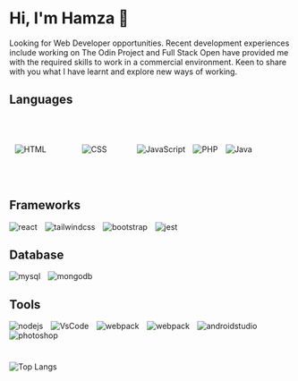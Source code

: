 <h1 align="left"> Hi, I'm Hamza 👋</h2>
<p align="left">Looking for Web Developer opportunities. Recent development experiences include working on
The Odin Project and Full Stack Open have provided me with the required skills to work in a commercial
environment. Keen to share with you what I have learnt and explore new ways of working.
</p>


<h2 align="left">Languages</h2>
<p align="left">
<img alt="HTML"  style="margin:10px;" src="https://img.shields.io/badge/HTML5-E34F26.svg?style=for-the-badge&logo=HTML5&logoColor=white" />
<img alt="CSS" style="margin:50px;" src="https://img.shields.io/badge/CSS3-1572B6.svg?style=for-the-badge&logo=CSS3&logoColor=white" />
<img alt="JavaScript" style="margin-right:10px;" src="https://img.shields.io/badge/JavaScript-F7DF1E.svg?style=for-the-badge&logo=JavaScript&logoColor=black" />
<img alt="PHP" style="margin-right:10px;" src="https://img.shields.io/badge/PHP-777BB4.svg?style=for-the-badge&logo=PHP&logoColor=white" />
<img alt="Java" style="margin-right:10px;" src="https://img.shields.io/badge/java-%23ED8B00.svg?style=for-the-badge&logo=openjdk&logoColor=white)" />  
</p>

<h2 align="left">Frameworks</h2>
<p align="left">
<img alt="react" style="padding-right:10px;" src=https://img.shields.io/badge/React-61DAFB.svg?style=for-the-badge&logo=React&logoColor=black />
<img alt="tailwindcss" style="padding-right:10px;" src="https://img.shields.io/badge/Tailwind%20CSS-06B6D4.svg?style=for-the-badge&logo=Tailwind-CSS&logoColor=white" />
<img alt="bootstrap" style="padding-right:10px;" src="https://img.shields.io/badge/Bootstrap-7952B3.svg?style=for-the-badge&logo=Bootstrap&logoColor=white" />
<img alt="jest" style="padding-right:10px;" src="https://img.shields.io/badge/Jest-C21325.svg?style=for-the-badge&logo=Jest&logoColor=white" />
</p>


<h2 align="left">Database</h2>
<p align="left">
<img alt="mysql" style="padding-right:10px;" src="https://img.shields.io/badge/MySQL-4479A1.svg?style=for-the-badge&logo=MySQL&logoColor=white" />
<img alt="mongodb" style="padding-right:10px;" src="https://img.shields.io/badge/MongoDB-47A248.svg?style=for-the-badge&logo=MongoDB&logoColor=white" />
</p>


<h2 align="left">Tools</h2>
<p allign="left">
<img alt="nodejs"  style="padding-right:10px;"  src="https://img.shields.io/badge/Node.js-339933.svg?style=for-the-badge&logo=nodedotjs&logoColor=white" />
<img alt="VsCode" style="padding-right:10px;" src="https://img.shields.io/badge/Visual%20Studio%20Code-007ACC.svg?style=for-the-badge&logo=Visual-Studio-Code&logoColor=white" />
<img alt="webpack" style="padding-right:10px;" src="https://img.shields.io/badge/Webpack-8DD6F9.svg?style=for-the-badge&logo=Webpack&logoColor=black" />  
<img alt="webpack" style="padding-right:10px;" src= https://img.shields.io/badge/Vite-646CFF.svg?style=for-the-badge&logo=Vite&logoColor=white /> 
<img alt="androidstudio" style="padding-right:10px;" src="https://img.shields.io/badge/Android%20Studio-3DDC84.svg?style=for-the-badge&logo=Android-Studio&logoColor=white" />
<img alt="photoshop" style="padding-right:10px;" src="https://img.shields.io/badge/Adobe%20Photoshop-31A8FF.svg?style=for-the-badge&logo=Adobe-Photoshop&logoColor=white" />
</p>

#

![Top Langs](https://github-readme-stats.vercel.app/api/top-langs/?username=h4m24-a&layout=compact)
